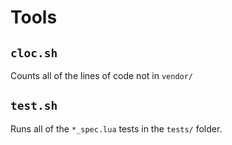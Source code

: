 # Tools

## `cloc.sh`
Counts all of the lines of code not in `vendor/`

## `test.sh`
Runs all of the `*_spec.lua` tests in the `tests/` folder.
